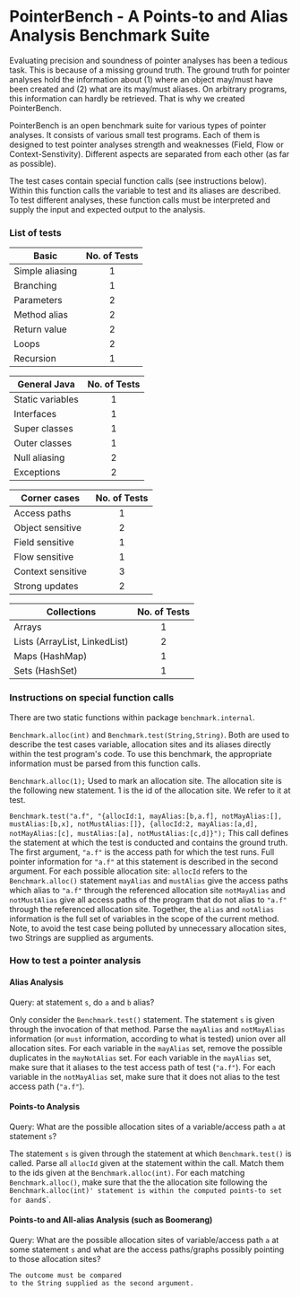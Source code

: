PointerBench - A Points-to and Alias Analysis Benchmark Suite
================================================================

Evaluating precision and soundness of pointer analyses has been a tedious task. This is because of 
a missing ground truth. The ground truth for pointer analyses hold the information about
(1) where an object may/must have been created and (2) what are its may/must aliases. On arbitrary programs, 
this information can hardly be retrieved. That is why we created PointerBench.

PointerBench is an open benchmark suite for various types of 
pointer analyses. It consists of various small test programs. 
Each of them is designed to test pointer analyses strength and 
weaknesses (Field, Flow or Context-Senstivity). Different 
aspects are separated from each other (as far as possible). 

The test cases contain special function calls (see instructions 
below). Within this function calls the variable to test and its 
aliases are described. To test different analyses, these function
calls must be interpreted and supply the input and expected output to the analysis.


### List of tests

| Basic | No. of Tests |
|---|:---:|
|	Simple aliasing |	1 |
|	Branching	 | 1 |
|	Parameters | 2 |
|	Method alias  |	2 |
|	Return value |	2 |
|	Loops | 2 |
|	Recursion | 1	|

| General Java | No. of Tests |
|---|:---:|
|	Static variables | 1 |
|	Interfaces | 1 |
|	Super classes	|	1 |
|	Outer classes	|	1 |
|	Null aliasing |	2 |
|	Exceptions | 2 |

| Corner cases | No. of Tests |
|---|:---:|
|	Access paths | 1 |
|	Object sensitive | 2 |
|	Field sensitive | 1 |
|	Flow sensitive | 1 |
|	Context sensitive | 3 |
|	Strong updates | 2 |

| Collections | No. of Tests |
|---|:---:|
|	Arrays | 1 |
|	Lists (ArrayList, LinkedList) | 2 |
|	Maps (HashMap) | 1 |
|	Sets (HashSet) | 1 |
	
	


### Instructions on special function calls

There are two static functions within package `benchmark.internal`.

`Benchmark.alloc(int)` and `Benchmark.test(String,String)`. Both are
used to describe the test cases variable, allocation sites and 
its aliases directly within the test program's code. To use this benchmark,
the appropriate information must be parsed from this function calls.


`Benchmark.alloc(1);`
	Used to mark an allocation site. The allocation site is the 
	following new statement. 1 is the id of the allocation site. 
	We refer to it at test.
	
`Benchmark.test("a.f", "{allocId:1, mayAlias:[b,a.f], notMayAlias:[], mustAlias:[b,x], notMustAlias:[]},
					 {allocId:2, mayAlias:[a,d], notMayAlias:[c], mustAlias:[a], notMustAlias:[c,d]}");`
This call defines the statement at which the test is conducted
and contains the ground truth.	The first argument, `"a.f"` is the access path for 
which the test runs. Full pointer information for `"a.f"` at this
statement is described in the second argument. 
For each possible allocation site: `allocId` refers to the `Benchmark.alloc()` statement `mayAlias` and `mustAlias` give the access paths which 
alias to `"a.f"` through the referenced allocation site `notMayAlias` and `notMustAlias` give all access paths of	the program that do not alias to `"a.f"` through the 
referenced allocation site. 
Together, the `alias` and `notAlias` information is the full set of variables in the scope of the current method. 
Note, to avoid the test case being polluted by unnecessary allocation sites, two Strings are supplied as arguments.
	


### How to test a pointer analysis

#### Alias Analysis
Query: at statement `s`, do `a` and `b` alias? 

Only consider the `Benchmark.test()` statement. The statement `s` is given through the invocation of that method.
Parse the `mayAlias` and `notMayAlias` information (or `must` information, according to what is tested) 
union over all allocation sites. For each variable in the `mayAlias` set, remove the possible duplicates 
in the `mayNotAlias` set. For each variable in the `mayAlias` set, make sure that it aliases to the 
test access path of test (`"a.f"`). For each variable in the `notMayAlias` set, make sure that it does 
not alias to the test access path (`"a.f"`).
	
#### Points-to Analysis
Query: What are the possible allocation sites of a variable/access path `a` at statement `s`? 

The statement `s` is given through the statement at which `Benchmark.test()` is called.
Parse all `allocId` given at the statement within the call.
Match them to the ids given at the `Benchmark.alloc(int)`. For each matching `Benchmark.alloc()`, make sure that the 
the allocation site following the `Benchmark.alloc(int)' statement is within the computed points-to set for `a` and `s`.
	
#### Points-to and All-alias Analysis (such as Boomerang)
Query: What are the possible allocation sites of variable/access path `a` at some statement `s` 
and what are the access paths/graphs possibly pointing to those allocation sites? 
	
	The outcome must be compared
	to the String supplied as the second argument.
